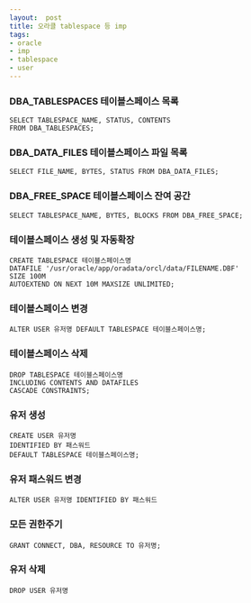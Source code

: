 ```yaml
---
layout:  post
title: 오라클 tablespace 등 imp
tags:
- oracle
- imp
- tablespace
- user
---
```



### DBA_TABLESPACES 테이블스페이스 목록
```
SELECT TABLESPACE_NAME, STATUS, CONTENTS
FROM DBA_TABLESPACES;
```

### DBA_DATA_FILES 테이블스페이스 파일 목록
```
SELECT FILE_NAME, BYTES, STATUS FROM DBA_DATA_FILES;
```



### DBA_FREE_SPACE 테이블스페이스 잔여 공간
```
SELECT TABLESPACE_NAME, BYTES, BLOCKS FROM DBA_FREE_SPACE;
```


### 테이블스페이스 생성 및 자동확장
```
CREATE TABLESPACE 테이블스페이스명
DATAFILE '/usr/oracle/app/oradata/orcl/data/FILENAME.DBF'
SIZE 100M
AUTOEXTEND ON NEXT 10M MAXSIZE UNLIMITED;
```

### 테이블스페이스 변경
```
ALTER USER 유저명 DEFAULT TABLESPACE 테이블스페이스명;
```

### 테이블스페이스 삭제
```
DROP TABLESPACE 테이블스페이스명
INCLUDING CONTENTS AND DATAFILES
CASCADE CONSTRAINTS;
```

### 유저 생성
```
CREATE USER 유저명
IDENTIFIED BY 패스워드
DEFAULT TABLESPACE 테이블스페이스명;
```

### 유저 패스워드 변경
```
ALTER USER 유저명 IDENTIFIED BY 패스워드
```

### 모든 권한주기
```
GRANT CONNECT, DBA, RESOURCE TO 유저명;
```

### 유저 삭제
```
DROP USER 유저명
```


